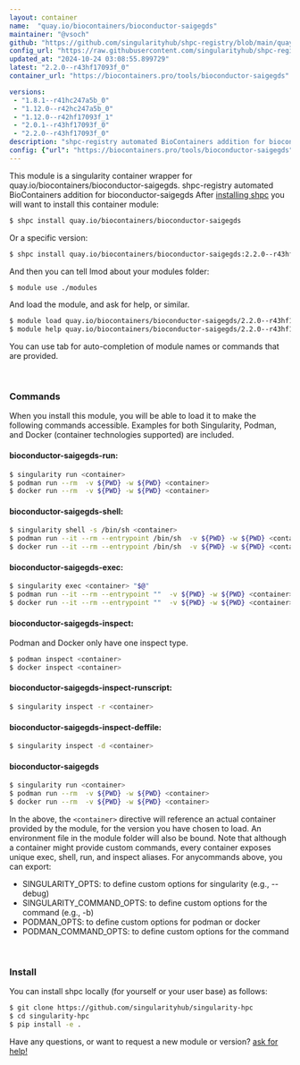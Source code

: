 ```yaml
---
layout: container
name:  "quay.io/biocontainers/bioconductor-saigegds"
maintainer: "@vsoch"
github: "https://github.com/singularityhub/shpc-registry/blob/main/quay.io/biocontainers/bioconductor-saigegds/container.yaml"
config_url: "https://raw.githubusercontent.com/singularityhub/shpc-registry/main/quay.io/biocontainers/bioconductor-saigegds/container.yaml"
updated_at: "2024-10-24 03:08:55.899729"
latest: "2.2.0--r43hf17093f_0"
container_url: "https://biocontainers.pro/tools/bioconductor-saigegds"

versions:
 - "1.8.1--r41hc247a5b_0"
 - "1.12.0--r42hc247a5b_0"
 - "1.12.0--r42hf17093f_1"
 - "2.0.1--r43hf17093f_0"
 - "2.2.0--r43hf17093f_0"
description: "shpc-registry automated BioContainers addition for bioconductor-saigegds"
config: {"url": "https://biocontainers.pro/tools/bioconductor-saigegds", "maintainer": "@vsoch", "description": "shpc-registry automated BioContainers addition for bioconductor-saigegds", "latest": {"2.2.0--r43hf17093f_0": "sha256:a42f9f362c9ec9ab9aae80fd4479fd804ed92e3cda85e96f67eb11cd1c4e787f"}, "tags": {"1.8.1--r41hc247a5b_0": "sha256:d771d815703ac3b404466d9b0c6056736db71a36e68ad3b51cd597756745e388", "1.12.0--r42hc247a5b_0": "sha256:20c8ed9bdbc82a8bf1755d6657f85c52ae6056a28bb1a7a88849ffab15ed416a", "1.12.0--r42hf17093f_1": "sha256:49fc7fe391b43a14f50c5920324746a12e4838a71308e4c8b986d3d0aca46b43", "2.0.1--r43hf17093f_0": "sha256:c87052e75445a286c812b910ce22289470cca39c8130531ab35067b93c1021c9", "2.2.0--r43hf17093f_0": "sha256:a42f9f362c9ec9ab9aae80fd4479fd804ed92e3cda85e96f67eb11cd1c4e787f"}, "docker": "quay.io/biocontainers/bioconductor-saigegds"}
---
```


This module is a singularity container wrapper for quay.io/biocontainers/bioconductor-saigegds.
shpc-registry automated BioContainers addition for bioconductor-saigegds
After [installing shpc](#install) you will want to install this container module:


```bash
$ shpc install quay.io/biocontainers/bioconductor-saigegds
```

Or a specific version:

```bash
$ shpc install quay.io/biocontainers/bioconductor-saigegds:2.2.0--r43hf17093f_0
```

And then you can tell lmod about your modules folder:

```bash
$ module use ./modules
```

And load the module, and ask for help, or similar.

```bash
$ module load quay.io/biocontainers/bioconductor-saigegds/2.2.0--r43hf17093f_0
$ module help quay.io/biocontainers/bioconductor-saigegds/2.2.0--r43hf17093f_0
```

You can use tab for auto-completion of module names or commands that are provided.

<br>

### Commands

When you install this module, you will be able to load it to make the following commands accessible.
Examples for both Singularity, Podman, and Docker (container technologies supported) are included.

#### bioconductor-saigegds-run:

```bash
$ singularity run <container>
$ podman run --rm  -v ${PWD} -w ${PWD} <container>
$ docker run --rm  -v ${PWD} -w ${PWD} <container>
```

#### bioconductor-saigegds-shell:

```bash
$ singularity shell -s /bin/sh <container>
$ podman run --it --rm --entrypoint /bin/sh  -v ${PWD} -w ${PWD} <container>
$ docker run --it --rm --entrypoint /bin/sh  -v ${PWD} -w ${PWD} <container>
```

#### bioconductor-saigegds-exec:

```bash
$ singularity exec <container> "$@"
$ podman run --it --rm --entrypoint ""  -v ${PWD} -w ${PWD} <container> "$@"
$ docker run --it --rm --entrypoint ""  -v ${PWD} -w ${PWD} <container> "$@"
```

#### bioconductor-saigegds-inspect:

Podman and Docker only have one inspect type.

```bash
$ podman inspect <container>
$ docker inspect <container>
```

#### bioconductor-saigegds-inspect-runscript:

```bash
$ singularity inspect -r <container>
```

#### bioconductor-saigegds-inspect-deffile:

```bash
$ singularity inspect -d <container>
```



#### bioconductor-saigegds

```bash
$ singularity run <container>
$ podman run --rm  -v ${PWD} -w ${PWD} <container>
$ docker run --rm  -v ${PWD} -w ${PWD} <container>
```


In the above, the `<container>` directive will reference an actual container provided
by the module, for the version you have chosen to load. An environment file in the
module folder will also be bound. Note that although a container
might provide custom commands, every container exposes unique exec, shell, run, and
inspect aliases. For anycommands above, you can export:

 - SINGULARITY_OPTS: to define custom options for singularity (e.g., --debug)
 - SINGULARITY_COMMAND_OPTS: to define custom options for the command (e.g., -b)
 - PODMAN_OPTS: to define custom options for podman or docker
 - PODMAN_COMMAND_OPTS: to define custom options for the command

<br>

### Install

You can install shpc locally (for yourself or your user base) as follows:

```bash
$ git clone https://github.com/singularityhub/singularity-hpc
$ cd singularity-hpc
$ pip install -e .
```

Have any questions, or want to request a new module or version? [ask for help!](https://github.com/singularityhub/singularity-hpc/issues)